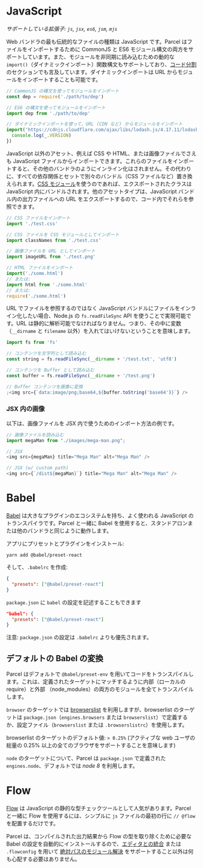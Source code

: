 # JavaScript

_サポートしている拡張子: `js`, `jsx`, `es6`, `jsm`, `mjs`_

Web バンドラの最も伝統的なファイルの種類は JavaScript です。Parcel はファイルをインポートするために CommonJS と ES6 モジュール構文の両方をサポートしています。また、モジュールを非同期に読み込むための動的な `import()`（ダイナミックインポート）関数構文もサポートしており、[コード分割](code_splitting.html) のセクションでも言及しています。ダイナミックインポートは URL からモジュールをインポートすることも可能です。

```javascript
// CommonJS の構文を使ってモジュールをインポート
const dep = require('./path/to/dep')

// ES6 の構文を使ってモジュールをインポート
import dep from './path/to/dep'

// ダイナミックインポートを使って、URL (CDN など) からモジュールをインポート
import('https://cdnjs.cloudflare.com/ajax/libs/lodash.js/4.17.11/lodash.min.js').then(() => {
  console.log(_.VERSION)
})
```

JavaScript 以外のアセット、例えば CSS や HTML、または画像ファイルでさえも JavaScript ファイルからインポートできます。これらのファイルをインポートすると、その他のバンドラのようにインライン化はされません。その代わりに、すべての依存関係とセットで別々のバンドル（CSS ファイルなど）置き換えられます。[CSS モジュール](https://github.com/css-modules/css-modules)を使うのであれば、エクスポートされたクラスは JavaScript 内にバンドルされます。他のアセットタイプは、JavaScript バンドル内の出力ファイルへの URL をエクスポートするので、コード内でそれらを参照できます。

```javascript
// CSS ファイルをインポート
import './test.css'

// CSS ファイルを CSS モジュールとしてインポート
import classNames from './test.css'

// 画像ファイルを URL としてインポート
import imageURL from './test.png'

// HTML ファイルをインポート
import('./some.html')
// または:
import html from './some.html'
// または:
require('./some.html')
```

URL でファイルを参照するのではなく JavaScript バンドルにファイルをインライン化したい場合、Node.js の `fs.readFileSync` API を使うことで実現可能です。URL は静的に解析可能でなければなりません。つまり、その中に変数（`__dirname` と `filename` 以外）を入れてはいけないということを意味します。

```javascript
import fs from 'fs'

// コンテンツを文字列として読み込む
const string = fs.readFileSync(__dirname + '/test.txt', 'utf8')

// コンテンツを Buffer として読み込む
const buffer = fs.readFileSync(__dirname + '/test.png')

// Buffer コンテンツを画像に変換
;<img src={`data:image/png;base64,${buffer.toString('base64')}`} />
```

### JSX 内の画像

以下は、画像ファイルを JSX 内で使うためのインポート方法の例です。

```js
// 画像ファイルを読み込む
import megaMan from "./images/mega-man.png";

// JSX
<img src={megaMan} title="Mega Man" alt="Mega Man" />

// JSX (w/ custom path)
<img src={`/dist${megaMan}`} title="Mega Man" alt="Mega Man" />
```

# Babel

[Babel](https://babeljs.io) は大きなプラグインのエコシステムを持ち、よく使われる JavaScript のトランスパイラです。Parcel と一緒に Babel を使用すると、スタンドアロンまたは他のバンドラと同じように動作します。

アプリにプリセットとプラグインをインストール:

```shell
yarn add @babel/preset-react
```

そして、`.babelrc` を作成:

```json
{
  "presets": ["@babel/preset-react"]
}
```

`package.json` に `babel` の設定を記述することもできます

```json
"babel": {
  "presets": ["@babel/preset-react"]
}
```

注意: `package.json` の設定は `.babelrc` よりも優先されます。

## デフォルトの Babel の変換

Parcel はデフォルトで `@babel/preset-env` を用いてコードをトランスパイルします。これは、定義されたターゲットにマッチするように内部（ローカルの require）と外部 （node_modules）の両方のモジュールを全てトランスパイルします。

`browser` のターゲットでは [browserslist](https://github.com/browserslist/browserslist) を利用しますが、browserlist のターゲットは `package.json`（`engines.browsers` または `browserslist`）で定義するか、設定ファイル（`browserslist` または `.browserslistrc`）を使用します。

browserlist のターゲットのデフォルト値: `> 0.25%` (アクティブな web ユーザの総量の 0.25% 以上の全てのブラウザをサポートすることを意味します)

`node` のターゲットについて、Parcel は `package.json` で定義された `engines.node`、デフォルトでは _node 8_ を利用します。

# Flow

[Flow](https://flow.org/) は JavaScript の静的な型チェックツールとして人気があります。Parcel と一緒に Flow を使用するには、シンプルに `js` ファイルの最初の行に `// @flow` を配置するだけです。

Parcel は、コンパイルされた出力結果から Flow の型を取り除くために必要な Babel の設定を自動的にインストールするので、[エディタとの統合](https://flow.org/en/docs/editors/) または `.flowconfig` を用いて [絶対パスのモジュール解決](module_resolution.html#flow-with-absolute-or-tilde-resolution) をサポートすること以外は何も心配する必要はありません。

